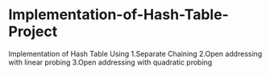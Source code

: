 # Implementation-of-Hash-Table-Project
Implementation of Hash Table Using 
1.Separate Chaining 
2.Open addressing with linear probing 
3.Open addressing with quadratic probing
